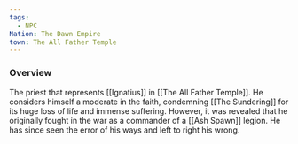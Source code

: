 ```yaml
---
tags:
  - NPC
Nation: The Dawn Empire
town: The All Father Temple
---
```


### Overview
The priest that represents [[Ignatius]] in [[The All Father Temple]]. He considers himself a moderate in the faith, condemning [[The Sundering]] for its huge loss of life and immense suffering. However, it was revealed that he originally fought in the war as a commander of a [[Ash Spawn]] legion. He has since seen the error of his ways and left to right his wrong. 